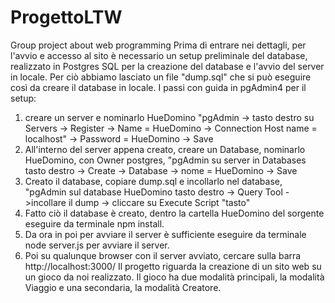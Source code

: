 # ProgettoLTW
Group project about web programming 
Prima di entrare nei dettagli, per l'avvio e accesso al sito è necessario un setup preliminale del database, realizzato in Postgres SQL per la creazione del database e l'avvio del server in locale.
Per ciò abbiamo lasciato un file "dump.sql" che si può eseguire così da creare il database in locale.
I passi con guida in pgAdmin4 per il setup:
1) creare un server e nominarlo HueDomino  "pgAdmin -> tasto destro su Servers -> Register -> Name = HueDomino -> Connection Host name = localhost" -> Password = HueDomino -> Save
2) All'interno del server appena creato, creare un Database, nominarlo HueDomino, con Owner postgres, "pgAdmin su server in Databases tasto destro -> Create -> Database -> nome = HueDomino -> Save
3) Creato il database, copiare dump.sql e incollarlo nel database, "pgAdmin sul database HueDomino tasto destro -> Query Tool ->incollare il dump -> cliccare su Execute Script "tasto"
4) Fatto ciò il database è creato, dentro la cartella HueDomino del sorgente eseguire da terminale npm install.
5) Da ora in poi per avviare il server è sufficiente eseguire da terminale node server.js per avviare il server.
6) Poi su qualunque browser con il server avviato, cercare sulla barra http://localhost:3000/
Il progetto riguarda la creazione di un sito web su un gioco da noi realizzato. Il gioco ha due modalità principali, la modalità Viaggio e una secondaria, la modalità Creatore.
